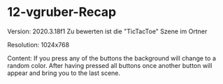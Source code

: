 # 12-vgruber-Recap

Version: 2020.3.18f1
Zu bewerten ist die "TicTacToe" Szene im Ortner

Resolution: 1024x768

Content: If you press any of the buttons the background will change to a random color. After having pressed all buttons once another button will appear and bring you to the last scene.
